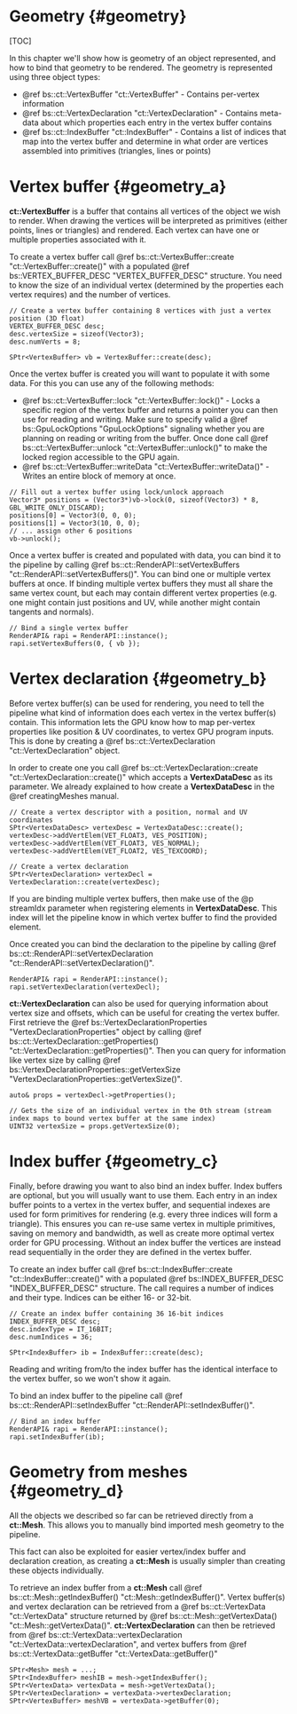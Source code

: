 Geometry									{#geometry}
===============
[TOC]

In this chapter we'll show how is geometry of an object represented, and how to bind that geometry to be rendered. The geometry is represented using three object types:
 - @ref bs::ct::VertexBuffer "ct::VertexBuffer" - Contains per-vertex information
 - @ref bs::ct::VertexDeclaration "ct::VertexDeclaration" - Contains meta-data about which properties each entry in the vertex buffer contains
 - @ref bs::ct::IndexBuffer "ct::IndexBuffer" - Contains a list of indices that map into the vertex buffer and determine in what order are vertices assembled into primitives (triangles, lines or points)

# Vertex buffer {#geometry_a}
**ct::VertexBuffer** is a buffer that contains all vertices of the object we wish to render. When drawing the vertices will be interpreted as primitives (either points, lines or triangles) and rendered. Each vertex can have one or multiple properties associated with it.

To create a vertex buffer call @ref bs::ct::VertexBuffer::create "ct::VertexBuffer::create()" with a populated @ref bs::VERTEX_BUFFER_DESC "VERTEX_BUFFER_DESC" structure. You need to know the size of an individual vertex (determined by the properties each vertex requires) and the number of vertices. 

~~~~~~~~~~~~~{.cpp}
// Create a vertex buffer containing 8 vertices with just a vertex position (3D float)
VERTEX_BUFFER_DESC desc;
desc.vertexSize = sizeof(Vector3);
desc.numVerts = 8;

SPtr<VertexBuffer> vb = VertexBuffer::create(desc);
~~~~~~~~~~~~~

Once the vertex buffer is created you will want to populate it with some data. For this you can use any of the following methods:
 - @ref bs::ct::VertexBuffer::lock "ct::VertexBuffer::lock()" - Locks a specific region of the vertex buffer and returns a pointer you can then use for reading and writing. Make sure to specify valid a @ref bs::GpuLockOptions "GpuLockOptions" signaling whether you are planning on reading or writing from the buffer. Once done call @ref bs::ct::VertexBuffer::unlock "ct::VertexBuffer::unlock()" to make the locked region accessible to the GPU again.
 - @ref bs::ct::VertexBuffer::writeData "ct::VertexBuffer::writeData()" - Writes an entire block of memory at once.
 
~~~~~~~~~~~~~{.cpp}
// Fill out a vertex buffer using lock/unlock approach
Vector3* positions = (Vector3*)vb->lock(0, sizeof(Vector3) * 8, GBL_WRITE_ONLY_DISCARD);
positions[0] = Vector3(0, 0, 0);
positions[1] = Vector3(10, 0, 0);
// ... assign other 6 positions
vb->unlock();
~~~~~~~~~~~~~  
 
Once a vertex buffer is created and populated with data, you can bind it to the pipeline by calling @ref bs::ct::RenderAPI::setVertexBuffers "ct::RenderAPI::setVertexBuffers()". You can bind one or multiple vertex buffers at once. If binding multiple vertex buffers they must all share the same vertex count, but each may contain different vertex properties (e.g. one might contain just positions and UV, while another might contain tangents and normals).

~~~~~~~~~~~~~{.cpp}
// Bind a single vertex buffer
RenderAPI& rapi = RenderAPI::instance();
rapi.setVertexBuffers(0, { vb });
~~~~~~~~~~~~~

# Vertex declaration {#geometry_b}
Before vertex buffer(s) can be used for rendering, you need to tell the pipeline what kind of information does each vertex in the vertex buffer(s) contain. This information lets the GPU know how to map per-vertex properties like position & UV coordinates, to vertex GPU program inputs. This is done by creating a @ref bs::ct::VertexDeclaration "ct::VertexDeclaration" object.

In order to create one you call @ref bs::ct::VertexDeclaration::create "ct::VertexDeclaration::create()" which accepts a **VertexDataDesc** as its parameter. We already explained to how create a **VertexDataDesc** in the @ref creatingMeshes manual.

~~~~~~~~~~~~~{.cpp}
// Create a vertex descriptor with a position, normal and UV coordinates
SPtr<VertexDataDesc> vertexDesc = VertexDataDesc::create();
vertexDesc->addVertElem(VET_FLOAT3, VES_POSITION);
vertexDesc->addVertElem(VET_FLOAT3, VES_NORMAL);
vertexDesc->addVertElem(VET_FLOAT2, VES_TEXCOORD);

// Create a vertex declaration
SPtr<VertexDeclaration> vertexDecl = VertexDeclaration::create(vertexDesc);
~~~~~~~~~~~~~

If you are binding multiple vertex buffers, then make use of the @p streamIdx parameter when registering elements in **VertexDataDesc**. This index will let the pipeline know in which vertex buffer to find the provided element.

Once created you can bind the declaration to the pipeline by calling @ref bs::ct::RenderAPI::setVertexDeclaration "ct::RenderAPI::setVertexDeclaration()".

~~~~~~~~~~~~~{.cpp}
RenderAPI& rapi = RenderAPI::instance();
rapi.setVertexDeclaration(vertexDecl);
~~~~~~~~~~~~~

**ct::VertexDeclaration** can also be used for querying information about vertex size and offsets, which can be useful for creating the vertex buffer. First retrieve the @ref bs::VertexDeclarationProperties "VertexDeclarationProperties" object by calling @ref bs::ct::VertexDeclaration::getProperties() "ct::VertexDeclaration::getProperties()". Then you can query for information like vertex size by calling @ref bs::VertexDeclarationProperties::getVertexSize "VertexDeclarationProperties::getVertexSize()".

~~~~~~~~~~~~~{.cpp}
auto& props = vertexDecl->getProperties();

// Gets the size of an individual vertex in the 0th stream (stream index maps to bound vertex buffer at the same index)
UINT32 vertexSize = props.getVertexSize(0);
~~~~~~~~~~~~~

# Index buffer {#geometry_c}
Finally, before drawing you want to also bind an index buffer. Index buffers are optional, but you will usually want to use them. Each entry in an index buffer points to a vertex in the vertex buffer, and sequential indexes are used for form primitives for rendering (e.g. every three indices will form a triangle). This ensures you can re-use same vertex in multiple primitives, saving on memory and bandwidth, as well as create more optimal vertex order for GPU processing. Without an index buffer the vertices are instead read sequentially in the order they are defined in the vertex buffer.

To create an index buffer call @ref bs::ct::IndexBuffer::create "ct::IndexBuffer::create()" with a populated @ref bs::INDEX_BUFFER_DESC "INDEX_BUFFER_DESC" structure. The call requires a number of indices and their type. Indices can be either 16- or 32-bit. 

~~~~~~~~~~~~~{.cpp}
// Create an index buffer containing 36 16-bit indices
INDEX_BUFFER_DESC desc;
desc.indexType = IT_16BIT;
desc.numIndices = 36;

SPtr<IndexBuffer> ib = IndexBuffer::create(desc);
~~~~~~~~~~~~~

Reading and writing from/to the index buffer has the identical interface to the vertex buffer, so we won't show it again.

To bind an index buffer to the pipeline call @ref bs::ct::RenderAPI::setIndexBuffer "ct::RenderAPI::setIndexBuffer()".

~~~~~~~~~~~~~{.cpp}
// Bind an index buffer
RenderAPI& rapi = RenderAPI::instance();
rapi.setIndexBuffer(ib);
~~~~~~~~~~~~~

# Geometry from meshes {#geometry_d}
All the objects we described so far can be retrieved directly from a **ct::Mesh**. This allows you to manually bind imported mesh geometry to the pipeline. 

This fact can also be exploited for easier vertex/index buffer and declaration creation, as creating a **ct::Mesh** is usually simpler than creating these objects individually.

To retrieve an index buffer from a **ct::Mesh** call @ref bs::ct::Mesh::getIndexBuffer() "ct::Mesh::getIndexBuffer()". Vertex buffer(s) and vertex declaration can be retrieved from a @ref bs::ct::VertexData "ct::VertexData" structure returned by @ref bs::ct::Mesh::getVertexData() "ct::Mesh::getVertexData()". **ct::VertexDeclaration** can then be retrieved from @ref bs::ct::VertexData::vertexDeclaration "ct::VertexData::vertexDeclaration", and vertex buffers from @ref bs::ct::VertexData::getBuffer "ct::VertexData::getBuffer()"

~~~~~~~~~~~~~{.cpp}
SPtr<Mesh> mesh = ...;
SPtr<IndexBuffer> meshIB = mesh->getIndexBuffer();
SPtr<VertexData> vertexData = mesh->getVertexData();
SPtr<VertexDeclaration> = vertexData->vertexDeclaration;
SPtr<VertexBuffer> meshVB = vertexData->getBuffer(0);
~~~~~~~~~~~~~